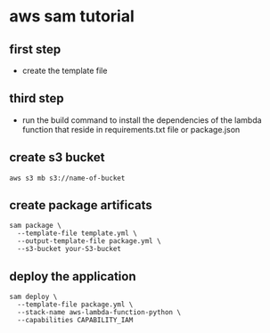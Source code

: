 # aws sam tutorial



## first step 

* create the template file


## third step

* run the build command to install the dependencies of the lambda function
that reside in requirements.txt file or package.json

## create s3 bucket

```
aws s3 mb s3://name-of-bucket
```

## create package artificats 

```
sam package \
  --template-file template.yml \
  --output-template-file package.yml \
  --s3-bucket your-S3-bucket
```

## deploy the application


```
sam deploy \
  --template-file package.yml \
  --stack-name aws-lambda-function-python \
  --capabilities CAPABILITY_IAM

```

